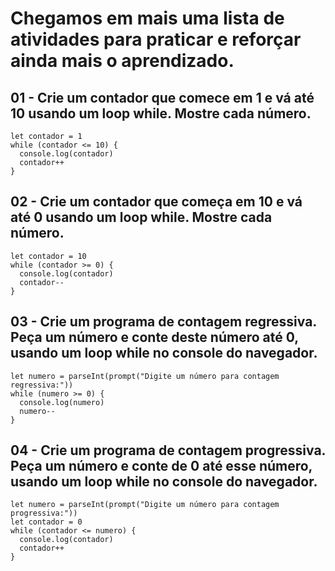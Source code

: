# Chegamos em mais uma lista de atividades para praticar e reforçar ainda mais o aprendizado.

## 01 - Crie um contador que comece em 1 e vá até 10 usando um loop while. Mostre cada número.
```
let contador = 1
while (contador <= 10) {
  console.log(contador)
  contador++
}
```

## 02 - Crie um contador que começa em 10 e vá até 0 usando um loop while. Mostre cada número.
```
let contador = 10
while (contador >= 0) {
  console.log(contador)
  contador--
}
```

## 03 - Crie um programa de contagem regressiva. Peça um número e conte deste número até 0, usando um loop while no console do navegador.
```
let numero = parseInt(prompt("Digite um número para contagem regressiva:"))
while (numero >= 0) {
  console.log(numero)
  numero--
}
```

## 04 - Crie um programa de contagem progressiva. Peça um número e conte de 0 até esse número, usando um loop while no console do navegador.
```
let numero = parseInt(prompt("Digite um número para contagem progressiva:"))
let contador = 0
while (contador <= numero) {
  console.log(contador)
  contador++
}
```
